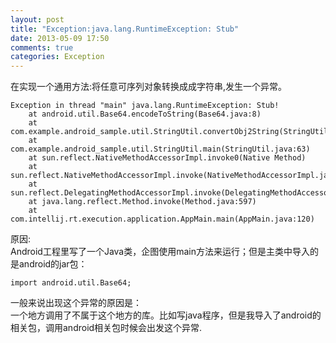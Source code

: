 ```yaml
---
layout: post
title: "Exception:java.lang.RuntimeException: Stub"
date: 2013-05-09 17:50
comments: true
categories: Exception  
---
```


在实现一个通用方法:将任意可序列对象转换成成字符串,发生一个异常。  
 
```  
Exception in thread "main" java.lang.RuntimeException: Stub!
	at android.util.Base64.encodeToString(Base64.java:8)
	at com.example.android_sample.util.StringUtil.convertObj2String(StringUtil.java:30)
	at com.example.android_sample.util.StringUtil.main(StringUtil.java:63)
	at sun.reflect.NativeMethodAccessorImpl.invoke0(Native Method)
	at sun.reflect.NativeMethodAccessorImpl.invoke(NativeMethodAccessorImpl.java:39)
	at sun.reflect.DelegatingMethodAccessorImpl.invoke(DelegatingMethodAccessorImpl.java:25)
	at java.lang.reflect.Method.invoke(Method.java:597)
	at com.intellij.rt.execution.application.AppMain.main(AppMain.java:120)
```  
原因:  
Android工程里写了一个Java类，企图使用main方法来运行；但是主类中导入的是android的jar包：  
``` 
import android.util.Base64;
``` 
一般来说出现这个异常的原因是：  
一个地方调用了不属于这个地方的库。比如写java程序，但是我导入了android的相关包，调用android相关包时候会出发这个异常.